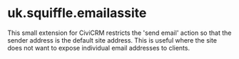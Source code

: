 # uk.squiffle.emailassite

This small extension for CiviCRM restricts the 'send email' action so that the sender address is the default site address.  This is
  useful where the site does not want to expose individual email addresses to clients.
